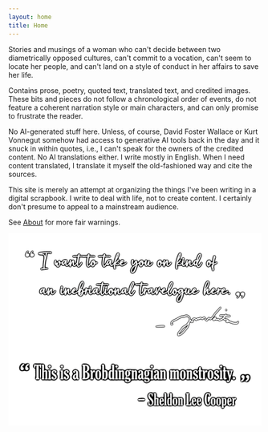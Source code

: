 ```yaml
---
layout: home
title: Home
---
```

<span class="body-bigger">Stories and musings of a woman who can't decide between two diametrically opposed cultures, can't commit to a vocation, can't seem to locate her people, and can't land on a style of conduct in her affairs to save her life.</span>

Contains prose, poetry, quoted text, translated text, and credited images. These bits and pieces do not follow a chronological order of events, do not feature a coherent narration style or main characters, and can only promise to frustrate the reader.

No AI-generated stuff here. Unless, of course, David Foster Wallace or Kurt Vonnegut somehow had access to generative AI tools back in the day and it snuck in within quotes, i.e., I can't speak for the owners of the credited content. No AI translations either. I write mostly in English. When I need content translated, I translate it myself the old-fashioned way and cite the sources.

This site is merely an attempt at organizing the things I've been writing in a digital scrapbook. I write to deal with life, not to create content. I certainly don't presume to appeal to a mainstream audience.

See [About](https://olivecarambola.github.io/logbook/about/) for more fair warnings.

![home page quotes](/assets/images/homepagequote.png)
